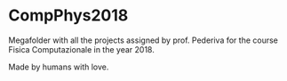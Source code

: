 # CompPhys2018

Megafolder with all the projects assigned by prof. Pederiva for the course Fisica Computazionale in the year 2018.

Made by humans with love.
